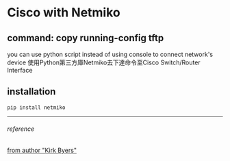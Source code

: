 # Cisco with Netmiko

## command: copy running-config tftp
you can use python script instead of using console to connect network's device
使用Python第三方庫Netmiko去下達命令至Cisco Switch/Router Interface

## installation
`pip install netmiko`

------
###### reference
[from author "Kirk Byers"](https://pynet.twb-tech.com/blog/automation/netmiko-what-is-done.html)
